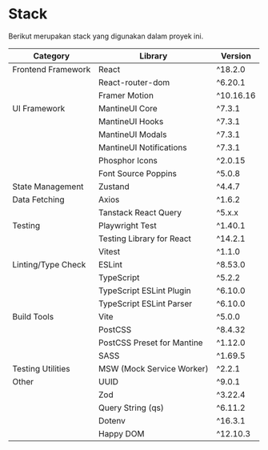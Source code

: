 # Stack
Berikut merupakan stack yang digunakan dalam proyek ini.

| Category            | Library                                         | Version   |
|---------------------|-------------------------------------------------|-----------|
| Frontend Framework  | React                                           | ^18.2.0   |
|                     | React-router-dom                                | ^6.20.1   |
|                     | Framer Motion                                   | ^10.16.16 |
| UI Framework        | MantineUI Core                                  | ^7.3.1    |
|                     | MantineUI Hooks                                 | ^7.3.1    |
|                     | MantineUI Modals                                | ^7.3.1    |
|                     | MantineUI Notifications                         | ^7.3.1    |
|                     | Phosphor Icons                                  | ^2.0.15   |
|                     | Font Source Poppins                             | ^5.0.8    |
| State Management    | Zustand                                         | ^4.4.7    |
| Data Fetching       | Axios                                           | ^1.6.2    |
|                     | Tanstack React Query                            | ^5.x.x    |
| Testing             | Playwright Test                                 | ^1.40.1   |
|                     | Testing Library for React                       | ^14.2.1   |
|                     | Vitest                                          | ^1.1.0    |
| Linting/Type Check  | ESLint                                          | ^8.53.0   |
|                     | TypeScript                                      | ^5.2.2    |
|                     | TypeScript ESLint Plugin                        | ^6.10.0   |
|                     | TypeScript ESLint Parser                        | ^6.10.0   |
| Build Tools         | Vite                                            | ^5.0.0    |
|                     | PostCSS                                         | ^8.4.32   |
|                     | PostCSS Preset for Mantine                      | ^1.12.0   |
|                     | SASS                                            | ^1.69.5   |
| Testing Utilities   | MSW (Mock Service Worker)                       | ^2.2.1    |
| Other               | UUID                                            | ^9.0.1    |
|                     | Zod                                             | ^3.22.4   |
|                     | Query String (qs)                               | ^6.11.2   |
|                     | Dotenv                                          | ^16.3.1   |
|                     | Happy DOM                                       | ^12.10.3  |
